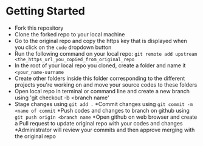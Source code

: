 # Getting Started
* Fork this repository
* Clone the forked repo to your local machine
* Go to the original repo and copy the https key that is displayed when you click on the `code` dropdown button
* Run the following command on your local repo: `git remote add upstream <the_https_url_you_copied_from_original_repo`
* In the root of your local repo you cloned, create a folder and name it `<your_name-surname` 
* Create other folders inside this folder corresponding to the different projects you're working on and move your source codes to these folders
* Open local repo in terminal or command line and create a new branch using 'git checkout -b <branch name'
* Stage changes using `git add .`
*Commit changes using `git commit -m <name of commit`
*Push codes and changes to branch on github using `git push origin <branch name`
*Open github on web browser and create a Pull request to update original repo with your codes and changes
*Administrator will review your commits and then approve merging with the original repo

